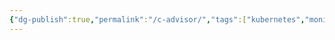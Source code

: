 ```yaml
---
{"dg-publish":true,"permalink":"/c-advisor/","tags":["kubernetes","monitoring","metrics","observability"]}
---
```


